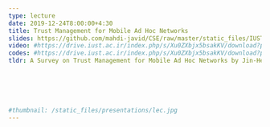 ```yaml
---
type: lecture
date: 2019-12-24T8:00:00+4:30
title: Trust Management for Mobile Ad Hoc Networks
slides: https://github.com/mahdi-javid/CSE/raw/master/static_files/IUST/survey_trust.ir.pdf
video: #https://drive.iust.ac.ir/index.php/s/Xu0ZXbjx5bsakKV/download?path=%2FVideos&files=S26.mp4
codes: #https://drive.iust.ac.ir/index.php/s/Xu0ZXbjx5bsakKV/download?path=%2FCode&files=S26.zip
tldr: A Survey on Trust Management for Mobile Ad Hoc Networks by Jin-Hee Cho, Member, IEEE, Ananthram Swami, Fellow, IEEE, and Ing-Ray Chen, Member, IEEE






#thumbnail: /static_files/presentations/lec.jpg
---
```


